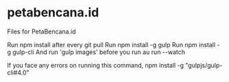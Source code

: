 # petabencana.id
Files for PetaBencana.id

Run npm install after every git pull
Run npm install -g gulp
Run npm install -g gulp-cli
And run 'gulp images' before you run au run --watch

If you face any errors on running this command, npm install -g "gulpjs/gulp-cli#4.0"
